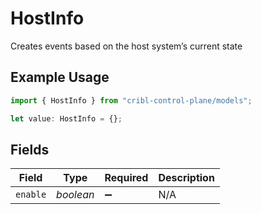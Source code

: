 # HostInfo

Creates events based on the host system’s current state

## Example Usage

```typescript
import { HostInfo } from "cribl-control-plane/models";

let value: HostInfo = {};
```

## Fields

| Field              | Type               | Required           | Description        |
| ------------------ | ------------------ | ------------------ | ------------------ |
| `enable`           | *boolean*          | :heavy_minus_sign: | N/A                |